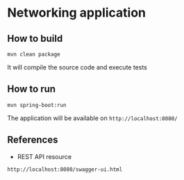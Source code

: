 # Networking application

## How to build
```mvn clean package```

It will compile the source code and execute tests

## How to run
```mvn spring-boot:run```

The application will be available on ``http://localhost:8080/``

## References
- REST API resource
```
http://localhost:8080/swagger-ui.html
```
